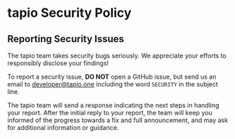 # tapio Security Policy

## Reporting Security Issues

The tapio team takes security bugs seriously. We appreciate your efforts to responsibly disclose your findings!

To report a security issue, **DO NOT** open a GitHub issue, but send us an email to [developer@tapio.one](mailto:developer@tapio.one?subject=SECURITY) including the word `SECURITY` in the subject line.

The tapio team will send a response indicating the next steps in handling your report. After the initial reply to your report, the team will keep you informed of the progress towards a fix and full announcement, and may ask for additional information or guidance.
